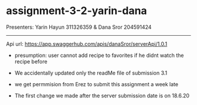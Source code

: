 # assignment-3-2-yarin-dana

Presenters: Yarin Hayun 311326359 & Dana Sror 204591424
____________________________________________

Api url: https://app.swaggerhub.com/apis/danaSror/serverApi/1.0.1

* presumption:
user cannot add recipe to favorites if he didnt watch the recipe before

* We accidentally updated only the readMe file of submission 3.1
* we get permmision from Erez to submit this assignment a week late  
* The first change we made after the server submission date is on 18.6.20


